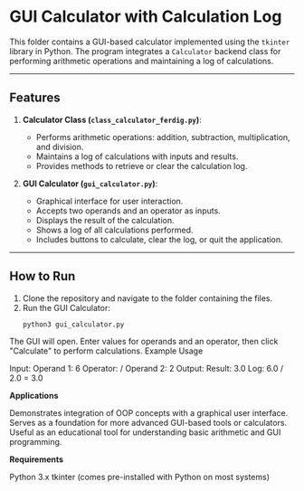 # GUI Calculator with Calculation Log

This folder contains a GUI-based calculator implemented using the `tkinter` library in Python. 
The program integrates a `Calculator` backend class for performing arithmetic operations and maintaining a log of calculations.

---

## Features

1. **Calculator Class (`class_calculator_ferdig.py`)**:
   - Performs arithmetic operations: addition, subtraction, multiplication, and division.
   - Maintains a log of calculations with inputs and results.
   - Provides methods to retrieve or clear the calculation log.

2. **GUI Calculator (`gui_calculator.py`)**:
   - Graphical interface for user interaction.
   - Accepts two operands and an operator as inputs.
   - Displays the result of the calculation.
   - Shows a log of all calculations performed.
   - Includes buttons to calculate, clear the log, or quit the application.

---

## How to Run
1. Clone the repository and navigate to the folder containing the files.
2. Run the GUI Calculator:
   ```bash
   python3 gui_calculator.py
The GUI will open. Enter values for operands and an operator, then click "Calculate" to perform calculations.
Example Usage

Input:
Operand 1: 6
Operator: /
Operand 2: 2
Output:
Result: 3.0
Log:
6.0 / 2.0 = 3.0

**Applications**

Demonstrates integration of OOP concepts with a graphical user interface.
Serves as a foundation for more advanced GUI-based tools or calculators.
Useful as an educational tool for understanding basic arithmetic and GUI programming.

**Requirements**

Python 3.x
tkinter (comes pre-installed with Python on most systems)
